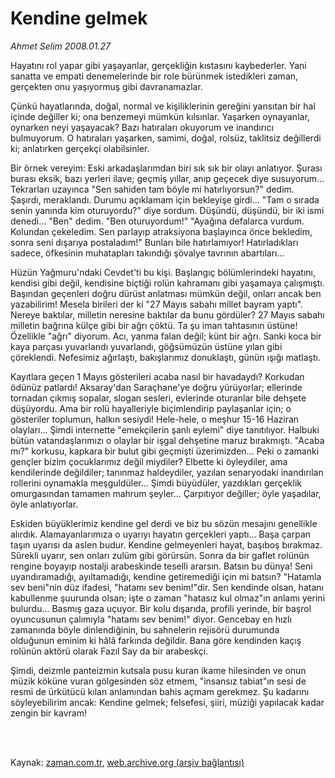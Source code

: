 # Kendine gelmek

*Ahmet Selim 2008.01.27*

<td class="columnist-detail">
<p>Hayatını rol yapar gibi yaşayanlar, gerçekliğin kıstasını kaybederler. Yani sanatta ve empati denemelerinde bir role bürünmek istedikleri zaman, gerçekten onu yaşıyormuş gibi davranamazlar.</p>
<p>
<div id="haberMetinDiv">
<p>Çünkü hayatlarında, doğal, normal ve kişiliklerinin gereğini yansıtan bir hal içinde değiller ki; ona benzemeyi mümkün kılsınlar. Yaşarken oynayanlar, oynarken neyi yaşayacak? Bazı hatıraları okuyorum ve inandırıcı bulmuyorum. O hatıraları yaşarken, samimi, doğal, rolsüz, taklitsiz değillerdi ki; anlatırken gerçekçi olabilsinler.
<p>Bir örnek vereyim: Eski arkadaşlarımdan biri sık sık bir olayı anlatıyor. Şurası burası eksik, bazı yerleri ilave; geçmiş yıllar, anıp geçecek diye susuyorum... Tekrarları uzayınca "Sen sahiden tam böyle mi hatırlıyorsun?" dedim. Şaşırdı, meraklandı. Durumu açıklamam için bekleyişe girdi... "Tam o sırada senin yanında kim oturuyordu?" diye sordum. Düşündü, düşündü, bir iki ismi denedi... "Ben" dedim. "Ben oturuyordum!" "Ayağına defalarca vurdum. Kolundan çekeledim. Sen parlayıp atraksiyona başlayınca önce bekledim, sonra seni dışarıya postaladım!" Bunları bile hatırlamıyor! Hatırladıkları sadece, öfkesinin muhatapları takındığı şövalye tavrının abartıları...
<p>Hüzün Yağmuru'ndaki Cevdet'ti bu kişi. Başlangıç bölümlerindeki hayatını, kendisi gibi değil, kendisine biçtiği rolün kahramanı gibi yaşamaya çalışmıştı. Başından geçenleri doğru dürüst anlatması mümkün değil, onları ancak ben yazabilirim! Mesela birileri der ki "27 Mayıs sabahı millet bayram yaptı". Nereye baktılar, milletin neresine baktılar da bunu gördüler? 27 Mayıs sabahı milletin bağrına külçe gibi bir ağrı çöktü. Ta şu iman tahtasının üstüne! Özellikle "ağrı" diyorum. Acı, yanma falan değil; künt bir ağrı. Sanki koca bir kaya parçası yuvarlandı yuvarlandı, göğsümüzün üstüne yılan gibi çöreklendi. Nefesimiz ağırlaştı, bakışlarımız donuklaştı, günün ışığı matlaştı. 
<p>Kayıtlara geçen 1 Mayıs gösterileri acaba nasıl bir havadaydı? Korkudan ödünüz patlardı! Aksaray'dan Saraçhane'ye doğru yürüyorlar; ellerinde tornadan çıkmış sopalar, slogan sesleri, evlerinde oturanlar bile dehşete düşüyordu. Ama bir rolü hayalleriyle biçimlendirip paylaşanlar için; o gösteriler toplumun, halkın sesiydi! Hele-hele, o meşhur 15-16 Haziran olayları... Şimdi internette "emekçilerin şanlı eylemi" diye tanıtılıyor. Halbuki bütün vatandaşlarımızı o olaylar bir işgal dehşetine maruz bırakmıştı. "Acaba mı?" korkusu, kapkara bir bulut gibi geçmişti üzerimizden... Peki o zamanki gençler bizim çocuklarımız değil miydiler? Elbette ki öyleydiler, ama kendilerinde değildiler; tanınmaz haldeydiler, yazılan senaryodaki inandırılan rollerini oynamakla meşguldüler... Şimdi büyüdüler, yazdıkları gerçeklik omurgasından tamamen mahrum şeyler... Çarpıtıyor değiller; öyle yaşadılar, öyle anlatıyorlar.
<p>Eskiden büyüklerimiz kendine gel derdi ve biz bu sözün mesajını genellikle alırdık. Alamayanlarımıza o uyarıyı hayatın gerçekleri yaptı... Başa çarpan taşın uyarısı da aslen budur. Kendine gelmeyenleri hayat, başıboş bırakmaz. Sürekli uyarır, sen onları zulüm gibi görürsün. Sonra da bir gaflet rolünün rengine boyayıp nostalji arabeskinde teselli ararsın. Batsın bu dünya! Seni uyandıramadığı, ayıltamadığı, kendine getiremediği için mi batsın? "Hatamla sev beni"nin düz ifadesi, "hatamı sev benim!"dir. Sen kendinde olsan, hatanı kabullenme şuurunda olsan; işte o zaman "hatasız kul olmaz"ın anlamı yerini bulurdu... Basmış gaza uçuyor. Bir kolu dışarıda, profili yerinde, bir başrol oyuncusunun çalımıyla "hatamı sev benim!" diyor. Gencebay en hızlı zamanında böyle dinlendiğinin, bu sahnelerin rejisörü durumunda olduğunun eminim ki hâlâ farkında değildir. Bana göre kendinden kaçış rolünün aktörü olarak Fazıl Say da bir arabeskçi.
<p>Şimdi, deizmle panteizmin kutsala pusu kuran ikame hilesinden ve onun müzik köküne vuran gölgesinden söz etmem, "insansız tabiat"ın sesi de resmi de ürkütücü kılan anlamından bahis açmam gerekmez. Şu kadarını söyleyebilirim ancak: Kendine gelmek; felsefesi, şiiri, müziği yapılacak kadar zengin bir kavram!
<p></p></p></p></p></p></p></p></div>
</p>


<p><br>
		 </br></p></td>

Kaynak: [zaman.com.tr](http://zaman.com.tr/yazar.do?yazino=643469), [web.archive.org (arşiv bağlantısı)](http://web.archive.org/web/20110426014143/http://www.zaman.com.tr:80/yazar.do?yazino=643469)
